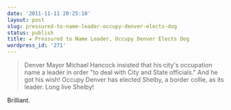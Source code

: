 ```yaml
---
date: '2011-11-11 20:25:10'
layout: post
slug: pressured-to-name-leader-occupy-denver-elects-dog
status: publish
title: ★ Pressured to Name Leader, Occupy Denver Elects Dog
wordpress_id: '271'
---
```



> Denver Mayor Michael Hancock insisted that his city's occupation name a leader in order "to deal with City and State officials." And he got his wish! Occupy Denver has elected Shelby, a border collie, as its leader. Long live Shelby!

Brilliant.

